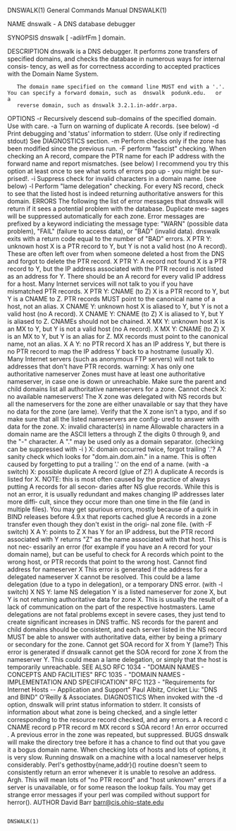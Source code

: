 DNSWALK(1)                                                    General Commands Manual                                                   DNSWALK(1)

NAME
       dnswalk - A DNS database debugger

SYNOPSIS
       dnswalk [ -adilrfFm ] domain.

DESCRIPTION
       dnswalk  is a DNS debugger.  It performs zone transfers of specified domains, and checks the database in numerous ways for internal consis‐
       tency, as well as for correctness according to accepted practices with the Domain Name System.

       The domain name specified on the command line MUST end with a '.'.  You can specify a forward domain, such as  dnswalk  podunk.edu.   or  a
       reverse domain, such as dnswalk 3.2.1.in-addr.arpa.

OPTIONS
       -r     Recursively descend sub-domains of the specified domain.  Use with care.
       -a     Turn on warning of duplicate A records.  (see below)
       -d     Print debugging and 'status' information to stderr.  (Use only if redirecting stdout)  See DIAGNOSTICS section.
       -m     Perform checks only if the zone has been modified since the previous run.
       -F     perform  "fascist"  checking.   When checking an A record, compare the PTR name for each IP address with the forward name and report
              mismatches.  (see below)  I recommend you try this option at least once to see what sorts of errors pop  up  -  you  might  be  sur‐
              prised!.
       -i     Suppress check for invalid characters in a domain name.  (see below)
       -l     Perform  "lame  delegation"  checking.   For  every  NS  record, check to see that the listed host is indeed returning authoritative
              answers for this domain.
       ERRORS
              The following the list of error messages that dnswalk will return if it sees a potential problem with the database.  Duplicate  mes‐
              sages will be suppressed automatically for each zone.  Error messages are prefixed by a keyword indiciating the message type: "WARN"
              (possible data problem), "FAIL" (failure to access data), or "BAD" (invalid data).  dnswalk exits with a return code  equal  to  the
              number of "BAD" errors.
       X PTR Y: unknown host
              X  is  a  PTR record to Y, but Y is not a valid host (no A record).  These are often left over from when someone deleted a host from
              the DNS and forgot to delete the PTR record.
       X PTR Y: A record not found
              X is a PTR record to Y, but the IP address associated with the PTR record is not listed as an address for Y.  There should be  an  A
              record for every valid IP address for a host.  Many Internet services will not talk to you if you have mismatched PTR records.
       X PTR Y: CNAME (to Z)
              X is a PTR record to Y, but Y is a CNAME to Z.  PTR records MUST point to the canonical name of a host, not an alias.
       X CNAME Y: unknown host
              X is aliased to Y, but Y is not a valid host (no A record).
       X CNAME Y: CNAME (to Z)
              X is aliased to Y, but Y is aliased to Z.  CNAMEs should not be chained.
       X MX Y: unknown host
              X is an MX to Y, but Y is not a valid host (no A record).
       X MX Y: CNAME (to Z)
              X is an MX to Y, but Y is an alias for Z.  MX records must point to the canonical name, not an alias.
       X A Y: no PTR record
              X  has  an  IP  address  Y, but there is no PTR record to map the IP address Y back to a hostname (usually X). Many Internet servers
              (such as anonymous FTP servers) will not talk to addresses that don't have PTR records.
       warning: X has only one authoritative nameserver
              Zones must have at least one authoritative nameserver, in case one is down or unreachable.  Make sure the parent and  child  domains
              list all authoritative nameservers for a zone.
       Cannot check X: no available nameservers!
              The   X   zone   was  delegated with NS records but all the nameservers for the zone are either unavailable or say that they have no
              data for the zone (are lame).  Verify that  the X zone isn't a typo, and if so make sure that all the listed nameservers are config‐
              ured to answer with data for the zone.
       X: invalid character(s) in name
              Allowable characters in a domain name are the ASCII letters a through Z the digits 0 through 9, and the "-" character.  A "." may be
              used only as a domain separator.  (checking can be suppressed with -i )
       X: domain occurred twice, forgot trailing '.'?
              A sanity check which looks for "dom.ain.dom.ain." in a name.  This is often caused by forgetting to put a trailing '.' on the end of
              a name.
       (with -a switch)
       X: possible duplicate A record (glue of Z?)
              A  duplicate  A records is listed for X.  NOTE: this is most often caused by the practice of always putting A records for all secon‐
              daries after NS glue records.  While this is not an error, it is usually redundant and makes changing IP addresses later more diffi‐
              cult,  since  they  occur  more than one time in the file (and in multiple files).  You may get spurious errors, mostly because of a
              quirk in BIND releases before 4.9.x that reports cached glue A records in a zone transfer even though they don't exist in the origi‐
              nal zone file.
       (with -F switch)
       X A Y: points to Z
              X has Y for an IP address, but the PTR record associated with Y returns "Z" as the name associated with that host.  This is not nec‐
              essarily an error (for example if you have an A record for your domain name), but can be useful to check for A records  which  point
              to the wrong host, or PTR records that point to the wrong host.
       Cannot find address for nameserver X
              This  error  is generated if the address for a delegated nameserver X cannot be resolved.  This could be a lame delegation (due to a
              typo in delegation), or a temporary DNS error.
       (with -l switch)
       X NS Y: lame NS delegation
              Y is a listed nameserver for zone X, but Y is not returning authoritative data for zone X.  This is usually the result of a lack  of
              communication  on the part of the respective hostmasters.  Lame delegations are not fatal problems except in severe cases, they just
              tend to create significant increases in DNS traffic.  NS records for the parent and child domains should  be  consistent,  and  each
              server listed in the NS record MUST be able to answer with authoritative data, either by being a primary or secondary for the zone.
       Cannot get SOA record for X from Y (lame?)
              This  error  is generated if dnswalk cannot get the SOA record for zone X from the nameserver Y.  This could mean a lame delegation,
              or simply that the host is temporarily unreachable.
SEE ALSO
       RFC 1034 - "DOMAIN NAMES - CONCEPTS AND FACILITIES"
       RFC 1035 - "DOMAIN NAMES - IMPLEMENTATION AND SPECIFICATION"
       RFC 1123 - "Requirements for Internet Hosts -- Application and Support"
       Paul Albitz, Cricket Liu: "DNS and BIND" O'Reilly & Associates.
DIAGNOSTICS
       When invoked with the -d option, dnswalk will print status information to stderr.  It consists of information  about  what  zone  is  being
       checked, and a single letter corresponding to the resource record checked, and any errors.
       a      A record
       c      CNAME record
       p      PTR record
       m      MX record
       s      SOA record
       !      An error occurred
       .      A previous error in the zone was repeated, but suppressed.
BUGS
       dnswalk will make the directory tree before it has a chance to find out that you gave it a bogus domain name.
       When checking lots of hosts and lots of options, it is very slow.  Running dnswalk on a machine with a local nameserver helps considerably.
       Perl's  gethostby{name,addr}()  routine  doesn't  seem  to consistently return an error whenever it is unable to resolve an address.  Argh.
       This will mean lots of "no PTR record" and "host unknown" errors if a server is unavailable, or for some reason the lookup fails.  You  may
       get strange error messages if your perl was compiled without support for herror().
AUTHOR
       David Barr <barr@cis.ohio-state.edu>

                                                                                                                                        DNSWALK(1)
